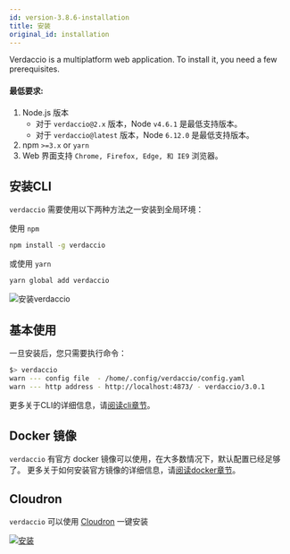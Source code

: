 ```yaml
---
id: version-3.8.6-installation
title: 安装
original_id: installation
---
```


Verdaccio is a multiplatform web application. To install it, you need a few prerequisites.

#### 最低要求:

1. Node.js 版本 
    - 对于 `verdaccio@2.x` 版本，Node `v4.6.1` 是最低支持版本。
    - 对于 `verdaccio@latest` 版本，Node `6.12.0` 是最低支持版本。
2. npm `>=3.x` or `yarn`
3. Web 界面支持 `Chrome, Firefox, Edge, 和 IE9` 浏览器。

## 安装CLI

`verdaccio` 需要使用以下两种方法之一安装到全局环境：

使用 `npm`

```bash
npm install -g verdaccio
```

或使用 `yarn`

```bash
yarn global add verdaccio
```

![安装verdaccio](/svg/install_verdaccio.gif)

## 基本使用

一旦安装后，您只需要执行命令：

```bash
$> verdaccio
warn --- config file  - /home/.config/verdaccio/config.yaml
warn --- http address - http://localhost:4873/ - verdaccio/3.0.1
```

更多关于CLI的详细信息，请[阅读cli章节](cli.md)。

## Docker 镜像

`verdaccio` 有官方 docker 镜像可以使用，在大多数情况下，默认配置已经足够了。 更多关于如何安装官方镜像的详细信息，请[阅读docker章节](docker.md)。

## Cloudron

`verdaccio` 可以使用 [Cloudron](https://cloudron.io) 一键安装

[![安装](https://cloudron.io/img/button.svg)](https://cloudron.io/button.html?app=org.eggertsson.verdaccio)